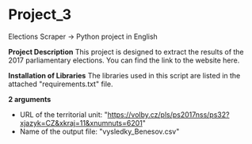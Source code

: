 # Project_3
Elections Scraper -> Python project in English

**Project Description**
This project is designed to extract the results of the 2017 parliamentary elections. You can find the link to the website here.

**Installation of Libraries**
The libraries used in this script are listed in the attached "requirements.txt" file.

**2 arguments**
- URL of the territorial unit: "https://volby.cz/pls/ps2017nss/ps32?xjazyk=CZ&xkraj=11&xnumnuts=6201"
- Name of the output file: "vysledky_Benesov.csv"

